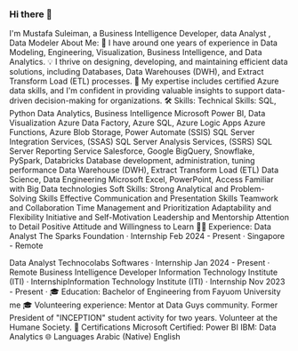 ### Hi there 👋
I'm Mustafa Suleiman, a  Business Intelligence Developer, data Analyst , Data Modeler
About Me:
🔭 I have around one years of experience in Data Modeling, Engineering, Visualization, Business Intelligence, and Data Analytics.
💡 I thrive on designing, developing, and maintaining efficient data solutions, including Databases, Data Warehouses (DWH), and Extract Transform Load (ETL) processes.
🚀 My expertise includes certified Azure data skills, and I'm confident in providing valuable insights to support data-driven decision-making for organizations.
🛠️ Skills:
Technical Skills:
SQL, Python
Data Analytics, Business Intelligence
Microsoft Power BI, Data Visualization
Azure Data Factory, Azure SQL, Azure Logic Apps
Azure Functions, Azure Blob Storage, Power Automate
(SSIS) SQL Server Integration Services, (SSAS) SQL Server Analysis Services, (SSRS) SQL Server Reporting Service
Salesforce, Google BigQuery, Snowflake, PySpark, Databricks
Database development, administration, tuning performance
Data Warehouse (DWH), Extract Transform Load (ETL)
Data Science, Data Engineering
Microsoft Excel, PowerPoint, Access
Familiar with Big Data technologies
Soft Skills:
Strong Analytical and Problem-Solving Skills
Effective Communication and Presentation Skills
Teamwork and Collaboration
Time Management and Prioritization
Adaptability and Flexibility
Initiative and Self-Motivation
Leadership and Mentorship
Attention to Detail
Positive Attitude and Willingness to Learn
👨‍💻 Experience:
Data Analyst
The Sparks Foundation · Internship
Feb 2024 - Present · 
Singapore - Remote


Data Analyst
Technocolabs Softwares · Internship
Jan 2024 - Present ·
Remote
Business Intelligence Developer
Information Technology Institute (ITI) · InternshipInformation Technology Institute (ITI) · Internship
Nov 2023 - Present · 
🎓 Education:
Bachelor of Engineering  from Fayuom  University me
🎓 Volunteering experience:
Mentor at Data Guys community.
Former President of "INCEPTION" student activity for two years.
Volunteer at the Humane Society.
🚀 Certifications
Microsoft Certified: Power BI
IBM: Data Analytics
🌐 Languages
Arabic (Native)
English

<!--
**mustafasuleiman/mustafasuleiman** is a ✨ _special_ ✨ repository because its `README.md` (this file) appears on your GitHub profile.

Here are some ideas to get you started:

- 🔭 I’m currently working on ...
- 🌱 I’m currently learning ...
- 👯 I’m looking to collaborate on ...
- 🤔 I’m looking for help with ...
- 💬 Ask me about ...
- 📫 How to reach me: ...
- 😄 Pronouns: ...
- ⚡ Fun fact: ...
-->
